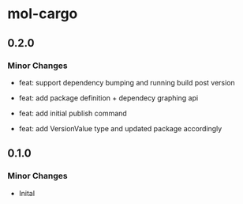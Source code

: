 # mol-cargo

## 0.2.0

### Minor Changes

- feat: support dependency bumping and running build post version

- feat: add package definition + dependecy graphing api

- feat: add initial publish command

- feat: add VersionValue type and updated package accordingly

## 0.1.0

### Minor Changes

- Inital
